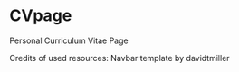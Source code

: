 # CVpage
Personal Curriculum Vitae Page

Credits of used resources: 
	Navbar template by davidtmiller
	
